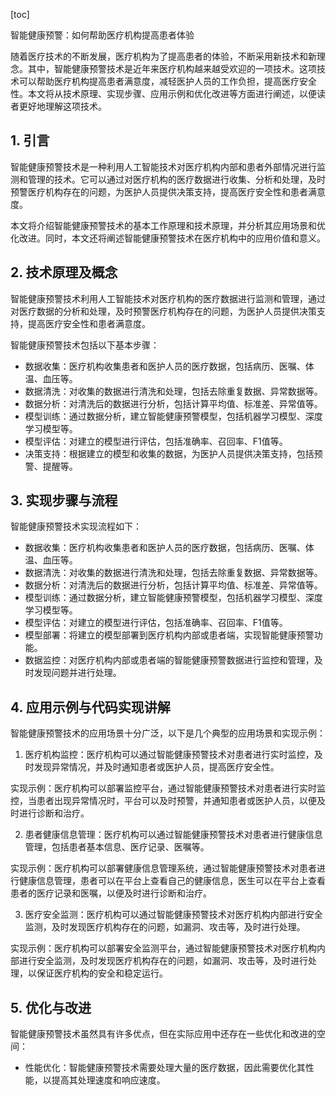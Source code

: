 
[toc]                    
                
                
智能健康预警：如何帮助医疗机构提高患者体验

随着医疗技术的不断发展，医疗机构为了提高患者的体验，不断采用新技术和新理念。其中，智能健康预警技术是近年来医疗机构越来越受欢迎的一项技术。这项技术可以帮助医疗机构提高患者满意度，减轻医护人员的工作负担，提高医疗安全性。本文将从技术原理、实现步骤、应用示例和优化改进等方面进行阐述，以便读者更好地理解这项技术。

## 1. 引言

智能健康预警技术是一种利用人工智能技术对医疗机构内部和患者外部情况进行监测和管理的技术。它可以通过对医疗机构的医疗数据进行收集、分析和处理，及时预警医疗机构存在的问题，为医护人员提供决策支持，提高医疗安全性和患者满意度。

本文将介绍智能健康预警技术的基本工作原理和技术原理，并分析其应用场景和优化改进。同时，本文还将阐述智能健康预警技术在医疗机构中的应用价值和意义。

## 2. 技术原理及概念

智能健康预警技术利用人工智能技术对医疗机构的医疗数据进行监测和管理，通过对医疗数据的分析和处理，及时预警医疗机构存在的问题，为医护人员提供决策支持，提高医疗安全性和患者满意度。

智能健康预警技术包括以下基本步骤：

- 数据收集：医疗机构收集患者和医护人员的医疗数据，包括病历、医嘱、体温、血压等。
- 数据清洗：对收集的数据进行清洗和处理，包括去除重复数据、异常数据等。
- 数据分析：对清洗后的数据进行分析，包括计算平均值、标准差、异常值等。
- 模型训练：通过数据分析，建立智能健康预警模型，包括机器学习模型、深度学习模型等。
- 模型评估：对建立的模型进行评估，包括准确率、召回率、F1值等。
- 决策支持：根据建立的模型和收集的数据，为医护人员提供决策支持，包括预警、提醒等。

## 3. 实现步骤与流程

智能健康预警技术实现流程如下：

- 数据收集：医疗机构收集患者和医护人员的医疗数据，包括病历、医嘱、体温、血压等。
- 数据清洗：对收集的数据进行清洗和处理，包括去除重复数据、异常数据等。
- 数据分析：对清洗后的数据进行分析，包括计算平均值、标准差、异常值等。
- 模型训练：通过数据分析，建立智能健康预警模型，包括机器学习模型、深度学习模型等。
- 模型评估：对建立的模型进行评估，包括准确率、召回率、F1值等。
- 模型部署：将建立的模型部署到医疗机构内部或患者端，实现智能健康预警功能。
- 数据监控：对医疗机构内部或患者端的智能健康预警数据进行监控和管理，及时发现问题并进行处理。

## 4. 应用示例与代码实现讲解

智能健康预警技术的应用场景十分广泛，以下是几个典型的应用场景和实现示例：

1. 医疗机构监控：医疗机构可以通过智能健康预警技术对患者进行实时监控，及时发现异常情况，并及时通知患者或医护人员，提高医疗安全性。

实现示例：医疗机构可以部署监控平台，通过智能健康预警技术对患者进行实时监控，当患者出现异常情况时，平台可以及时预警，并通知患者或医护人员，以便及时进行诊断和治疗。

2. 患者健康信息管理：医疗机构可以通过智能健康预警技术对患者进行健康信息管理，包括患者基本信息、医疗记录、医嘱等。

实现示例：医疗机构可以部署健康信息管理系统，通过智能健康预警技术对患者进行健康信息管理，患者可以在平台上查看自己的健康信息，医生可以在平台上查看患者的医疗记录和医嘱，以便及时进行诊断和治疗。

3. 医疗安全监测：医疗机构可以通过智能健康预警技术对医疗机构内部进行安全监测，及时发现医疗机构存在的问题，如漏洞、攻击等，及时进行处理。

实现示例：医疗机构可以部署安全监测平台，通过智能健康预警技术对医疗机构内部进行安全监测，及时发现医疗机构存在的问题，如漏洞、攻击等，及时进行处理，以保证医疗机构的安全和稳定运行。

## 5. 优化与改进

智能健康预警技术虽然具有许多优点，但在实际应用中还存在一些优化和改进的空间：

- 性能优化：智能健康预警技术需要处理大量的医疗数据，因此需要优化其性能，以提高其处理速度和响应速度。

